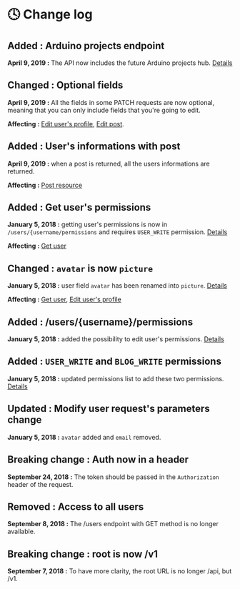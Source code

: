 # 🕓 Change log

## Added : Arduino projects endpoint

**April 9, 2019 :** The API now includes the future Arduino projects hub. [Details](resources/Arduino.md)

## Changed : Optional fields

**April 9, 2019 :** All the fields in some PATCH requests are now optional, meaning that you can only include fields that you're going to edit.

**Affecting :** [Edit user's profile](resources/User.md#edit-users-profile), [Edit post](resources/Post.md#edit-post).

## Added : User's informations with post

**April 9, 2019 :** when a post is returned, all the users informations are returned.

**Affecting :** [Post resource](resources/Post.md)

## Added : Get user's permissions

**January 5, 2018 :** getting user's permissions is now in `/users/{username/permissions` and requires `USER_WRITE` permission. [Details](resources/User.md#get-users-permissions)

**Affecting :** [Get user](resources/User.md#get-user)

## Changed : `avatar` is now `picture`

**January 5, 2018 :** user field `avatar` has been renamed into `picture`. [Details](resources/User.md)

**Affecting :** [Get user](resources/User.md#get-user), [Edit user's profile](resources/User.md#edit-users-profile)

## Added : /users/{username}/permissions

**January 5, 2018 :** added the possibility to edit user's permissions. [Details](resources/User.md#edit-users-permissions)

## Added : `USER_WRITE` and `BLOG_WRITE` permissions

**January 5, 2018 :** updated permissions list to add these two permissions. [Details](topics/Permissions.md)

## Updated : Modify user request's parameters change

**January 5, 2018 :** `avatar` added and `email` removed.

## Breaking change : Auth now in a header

**September 24, 2018 :** The token should be passed in the `Authorization` header of the request.

## Removed : Access to all users

**September 8, 2018 :** The /users endpoint with GET method is no longer available.

## Breaking change : root is now /v1

**September 7, 2018 :** To have more clarity, the root URL is no longer /api, but /v1.

